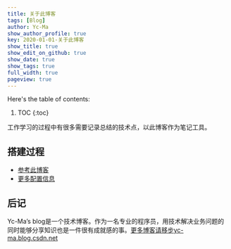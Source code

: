 ```yaml
---
title: 关于此博客
tags: [Blog]
author: Yc-Ma
show_author_profile: true
key: 2020-01-01-关于此博客
show_title: true
show_edit_on_github: true
show_date: true
show_tags: true
full_width: true
pageview: true
---
```


Here's the table of contents:
1. TOC
{:toc}

工作学习的过程中有很多需要记录总结的技术点，以此博客作为笔记工具。

## 搭建过程
- [参考此博客](https://tianqi.name/)
- [更多配置信息](https://tianqi.name/jekyll-TeXt-theme/docs/zh/layouts#page-%E5%B8%83%E5%B1%80)

## 后记
Yc-Ma’s blog是一个技术博客。作为一名专业的程序员，用技术解决业务问题的同时能够分享知识也是一件很有成就感的事。[更多博客请移步yc-ma.blog.csdn.net](https://yc-ma.blog.csdn.net/)


